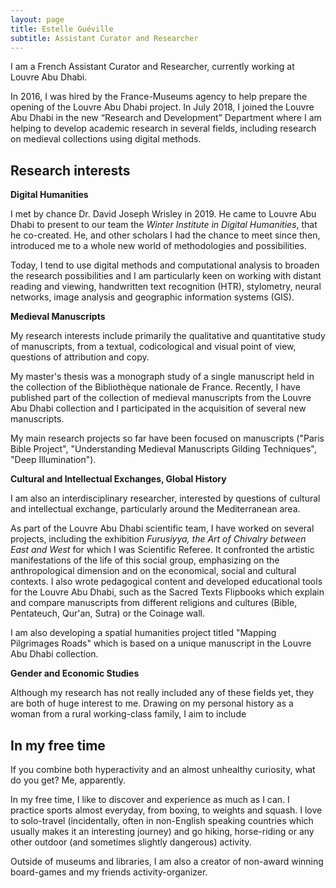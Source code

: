 ```yaml
---
layout: page
title: Estelle Guéville
subtitle: Assistant Curator and Researcher
---
```


I am a French Assistant Curator and Researcher, currently working at Louvre Abu Dhabi. 

In 2016, I was hired by the France-Museums agency to help prepare the opening of the Louvre Abu Dhabi project. In July 2018, I joined the Louvre Abu Dhabi in the new “Research and Development” Department where I am helping to develop academic research in several fields, including research on medieval collections using digital methods.



## Research interests

**Digital Humanities**

I met by chance Dr. David Joseph Wrisley in 2019. He came to Louvre Abu Dhabi to present to our team the *Winter Institute in Digital Humanities*, that he co-created. He, and other scholars I had the chance to meet since then, introduced me to a whole new world of methodologies and possibilities.

Today, I tend to use digital methods and computational analysis to broaden the research possibilities and I am particularly keen on working with distant reading and viewing, handwritten text recognition (HTR), stylometry, neural networks, image analysis and geographic information systems (GIS). 



**Medieval Manuscripts**

My research interests include primarily the qualitative and quantitative study of manuscripts, from a textual, codicological and visual point of view, questions of attribution and copy. 

My master's thesis was a monograph study of a single manuscript held in the collection of the Bibliothèque nationale de France. Recently, I have published part of the collection of medieval manuscripts from the Louvre Abu Dhabi collection and I participated in the acquisition of several new manuscripts. 

My main research projects so far have been focused on manuscripts ("Paris Bible Project", "Understanding Medieval Manuscripts Gilding Techniques", "Deep Illumination").



**Cultural and Intellectual Exchanges, Global History**

I am also an interdisciplinary researcher, interested by questions of cultural and intellectual exchange, particularly around the Mediterranean area. 

As part of the Louvre Abu Dhabi scientific team, I have worked on several projects, including the exhibition *Furusiyya, the Art of Chivalry between East and West* for which I was Scientific Referee. It confronted the artistic manifestations of the life of this social group, emphasizing on the anthropological dimension and on the economical, social and cultural contexts. I also wrote pedagogical content and developed educational tools for the Louvre Abu Dhabi, such as the Sacred Texts Flipbooks which explain and compare manuscripts from different religions and cultures (Bible, Pentateuch, Qur'an, Sutra) or the Coinage wall.

I am also developing a spatial humanities project titled "Mapping Pilgrimages Roads" which is based on a unique manuscript in the Louvre Abu Dhabi collection.



**Gender and Economic Studies**

Although my research has not really included any of these fields yet, they are both of huge interest to me. Drawing on my personal history as a woman from a rural working-class family, I aim to include



## In my free time

If you combine both hyperactivity and an almost unhealthy curiosity, what do you get? Me, apparently.

In my free time, I like to discover and experience as much as I can. I practice sports almost everyday, from boxing, to weights and squash. I love to solo-travel (incidentally, often in non-English speaking countries which usually makes it an interesting journey) and go hiking, horse-riding or any other outdoor (and sometimes slightly dangerous) activity.

Outside of museums and libraries, I am also a creator of non-award winning board-games and my friends activity-organizer.

